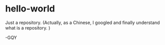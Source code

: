 # hello-world
Just a repository. (Actually, as a Chinese, I googled and finally understand what is a repository.  )

-GQY


